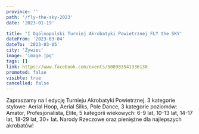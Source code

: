 ```yaml
---
province: ''
path: '/fly-the-sky-2023'
date: '2023-01-19'

title: 'I Ogólnopolski Turniej Akrobatyki Powietrznej FLY the SKY'
dateFrom: '2023-03-04'
dateTo: '2023-03-05'
city: 'Żywiec'
image: 'image.jpg'
tags: []
link: https://www.facebook.com/events/508983541336130
promoted: false
visible: true
cancelled: false
---
```

Zapraszamy na I edycję Turnieju Akrobatyki Powietrznej. 3 kategorie stylowe: Aerial Hoop, Aerial Silks, Pole Dance, 3 kategorie poziomów: Amator, Profesjonalista, Elite, 5 kategorii wiekowych: 6-9 lat, 10-13 lat, 14-17 lat, 18-29 lat, 30+ lat. Narody Rzeczowe oraz pieniężne dla najlepszych akrobatów!
